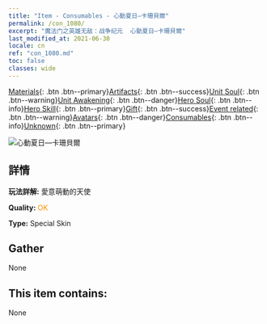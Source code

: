 ```yaml
---
title: "Item - Consumables - 心動夏日—卡珊貝爾"
permalink: /con_1080/
excerpt: "魔法门之英雄无敌：战争纪元  心動夏日—卡珊貝爾"
last_modified_at: 2021-06-30
locale: cn
ref: "con_1080.md"
toc: false
classes: wide
---
```

 [Materials](/ItemsCN/){: .btn .btn--primary}[Artifacts](/ItemsCN/Artifacts/){: .btn .btn--success}[Unit Soul](/ItemsCN/UnitSoul/){: .btn .btn--warning}[Unit Awakening](/ItemsCN/UnitAwakening/){: .btn .btn--danger}[Hero Soul](/ItemsCN/HeroSoul/){: .btn .btn--info}[Hero Skill](/ItemsCN/HeroSkill/){: .btn .btn--primary}[Gift](/ItemsCN/Gift/){: .btn .btn--success}[Event related](/ItemsCN/Events/){: .btn .btn--warning}[Avatars](/ItemsCN/Avatars/){: .btn .btn--danger}[Consumables](/ItemsCN/Consumables/){: .btn .btn--info}[Unknown](/ItemsCN/Unknown/){: .btn .btn--primary}

 ![心動夏日—卡珊貝爾](/images/h/h_Cassanbel5.jpg)

## 詳情
 **玩法詳解:** 愛意萌動的天使

 **Quality:** <span style="color: #FF8C00">OK</span>

 **Type:** Special Skin

## Gather

  None

## This item contains:

  None

